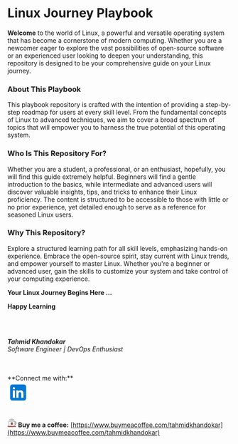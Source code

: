 # Linux Journey Playbook

**Welcome** to the world of Linux, a powerful and versatile operating system that has become a cornerstone of modern computing. Whether you are a newcomer eager to explore the vast possibilities of open-source software or an experienced user looking to deepen your understanding, this repository is designed to be your comprehensive guide on your Linux journey.

### About This Playbook

This playbook repository is crafted with the intention of providing a step-by-step roadmap for users at every skill level. From the fundamental concepts of Linux to advanced techniques, we aim to cover a broad spectrum of topics that will empower you to harness the true potential of this operating system.

### Who Is This Repository For?

Whether you are a student, a professional, or an enthusiast, hopefully, you will find this guide extremely helpful. Beginners will find a gentle introduction to the basics, while intermediate and advanced users will discover valuable insights, tips, and tricks to enhance their Linux proficiency. The content is structured to be accessible to those with little or no prior experience, yet detailed enough to serve as a reference for seasoned Linux users.

### Why This Repository?

Explore a structured learning path for all skill levels, emphasizing hands-on experience. Embrace the open-source spirit, stay current with Linux trends, and empower yourself to master Linux. Whether you're a beginner or advanced user, gain the skills to customize your system and take control of your computing experience.

**Your Linux Journey Begins Here ...**

**Happy Learning**

<br >
<br >

**_Tahmid Khandokar_**  
_Software Engineer | DevOps Enthusiast_

<br />
<br />
**Connect me with:** <br>
<a href="https://www.linkedin.com/in/tahmid-khandokar/">
  <img src="./images/icons8-linkedin-48.png" alt="linkedin icon"/>
</a>

<br />
<br />

<img src="./images/icons8-hot-coffee-48.png" alt="coffee icon" height="20" width="20" /> **Buy me a coffee:**
[https://www.buymeacoffee.com/tahmidkhandokar](https://www.buymeacoffee.com/tahmidkhandokar)
